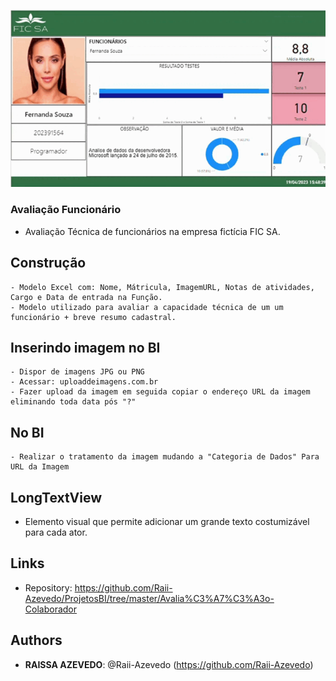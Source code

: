  ![](https://github.com/Raii-Azevedo/ProjetosBI/blob/master/Avalia%C3%A7%C3%A3o-Colaborador/modelo.gif)

### Avaliação Funcionário
  - Avaliação Técnica de funcionários na empresa fictícia FIC SA.

## Construção
    - Modelo Excel com: Nome, Mátricula, ImagemURL, Notas de atividades, Cargo e Data de entrada na Função.
    - Modelo utilizado para avaliar a capacidade técnica de um um funcionário + breve resumo cadastral.
    
## Inserindo imagem no BI
    - Dispor de imagens JPG ou PNG
    - Acessar: uploaddeimagens.com.br
    - Fazer upload da imagem em seguida copiar o endereço URL da imagem eliminando toda data pós "?"
   
 ## No BI
    - Realizar o tratamento da imagem mudando a "Categoria de Dados" Para URL da Imagem
    
 ## LongTextView
  - Elemento visual que permite adicionar um grande texto costumizável para cada ator.
  
  
## Links
 
  - Repository: https://github.com/Raii-Azevedo/ProjetosBI/tree/master/Avalia%C3%A7%C3%A3o-Colaborador
 
 
## Authors
 
* **RAISSA AZEVEDO**: @Raii-Azevedo (https://github.com/Raii-Azevedo)
